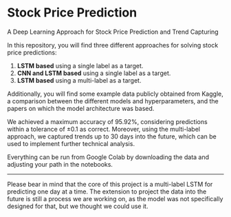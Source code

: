 # Stock Price Prediction

A Deep Learning Approach for Stock Price Prediction and Trend Capturing

In this repository, you will find three different approaches for solving stock price predictions:

1. **LSTM based** using a single label as a target.
2. **CNN and LSTM based** using a single label as a target.
3. **LSTM based** using a multi-label as a target.

Additionally, you will find some example data publicly obtained from Kaggle, a comparison between the different models and hyperparameters, and the papers on which the model architecture was based.

We achieved a maximum accuracy of 95.92%, considering predictions within a tolerance of ±0.1 as correct. Moreover, using the multi-label approach, we captured trends up to 30 days into the future, which can be used to implement further technical analysis.

Everything can be run from Google Colab by downloading the data and adjusting your path in the notebooks.

________________________________________________________________________________________________________

Please bear in mind that the core of this project is a multi-label LSTM for predicting one day at a time. The extension to project the data into the future is still a process we are working on, as the model was not specifically designed for that, but we thought we could use it. 
